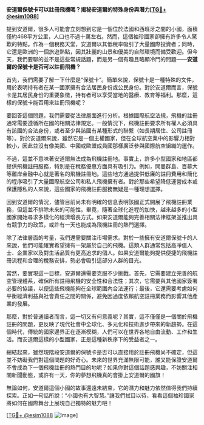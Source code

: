 **安道爾保號卡可以註冊飛機嗎？揭秘安道爾的特殊身份與潛力[[TG💪+ @esim1088](https://t.me/s/esim1088)]**

提到安道爾，很多人可能會立刻想到它是一個位於法國和西班牙之間的小國，面積僅約468平方公里，人口也不過十萬左右。然而，這個袖珍國家卻擁有許多令人驚歎的特點。作為一個稅務天堂，安道爾以其低稅率吸引了大量國際投資者；同時，它還是歐洲的一個旅遊熱點，因其壯麗的山景和優美的自然環境而備受歡迎。但今天，我們要聊的並不是這些常規話題，而是另一個有趣且略顯冷門的問題——**安道爾的保號卡是否可以註冊飛機？**

首先，我們需要了解一下什麼是“保號卡”。簡單來說，保號卡是一種特殊的文件，用於表明持有者在某一國家擁有合法居民身份或公民身份。對於安道爾而言，保號卡是其居民身份的重要象徵，持有者可以享受當地的醫療、教育等福利。那麼，這樣的保號卡能否用來註冊飛機呢？

要回答這個問題，我們需要從法律層面進行分析。根據國際航空法規，飛機的註冊通常需要遵循所在國的相關法律規定。一般情況下，飛機註冊要求所有權人必須具有該國的合法身份，或者至少與該國有某種形式的聯繫（如長期居住、公司註冊等）。對於安道爾來說，雖然它是一個主權國家，但在全球航空業中的影響力相對較小，因此並沒有像美國、中國或歐盟成員國那樣廣泛參與國際航空組織的運作。

不過，這並不意味著安道爾無法成為飛機註冊地。事實上，許多小型國家和地區都提供飛機註冊服務，特別是在稅務優惠方面具有吸引力。例如，開曼群島、百慕大等離岸金融中心就是著名的飛機註冊地。這些地方通過提供低廉的註冊費用和簡化的程序吸引了大量國際航空公司和私人飛機擁有者。對於那些希望降低運營成本或保護隱私的人來說，這些國家的飛機註冊服務無疑是一種理想選擇。

回到安道爾的情況，儘管目前尚未有明確的信息表明該國正式開展了飛機註冊業務，但這並不排除未來的可能性。畢竟，隨著全球化進程的加快，越來越多的小型國家開始尋求多樣化的經濟增長方式。如果安道爾能夠完善相關法律框架並推出具有競爭力的政策，或許有一天也能成為飛機註冊的熱門選擇。

除了法律層面的考量，我們還需要關注市場需求。對於一些擁有安道爾保號卡的人來說，他們可能確實希望擁有一架屬於自己的飛機。這類人群通常包括高凈值人士、企業家以及對生活品質有更高追求的個人。如果安道爾能夠提供便捷的飛機註冊流程和合理的稅務安排，勢必會吸引這部分人群的目光。

當然，要實現這一目標，安道爾還需要克服不少挑戰。首先，它需要建立完善的航空管理體系，確保所有註冊飛機的安全性和合法性；其次，它需要與其他國家簽署必要的協議，以便這些飛機能夠在全球範圍內合法運行；最後，它還需要考慮如何平衡經濟利益與社會責任之間的關係，避免因過度依賴航空註冊業務而影響其他產業的發展。

那麼，對於普通讀者而言，這一切又有何意義呢？其實，這不僅僅是一個關於飛機註冊的問題，更反映了現代社會中全球化、多元化和技術進步帶來的新趨勢。在這個時代，傳統的國家邊界正在逐漸模糊，人們可以在世界各地自由流動、工作和生活。而安道爾這樣的小型國家，正是這種新秩序下的受益者之一。

總結起來，雖然現階段安道爾的保號卡是否可以直接用於註冊飛機尚不確定，但這並不妨礙我們對這個問題的好奇心。未來的世界充滿無限可能，誰又能保證安道爾不會成為下一個飛機註冊的熱門目的地呢？如果你對這個話題感興趣，不妨關注相關新聞動態，或許有一天，你的夢想飛機真的會掛上安道爾的國旗！

無論如何，安道爾這個小國的故事還遠未結束，它的潛力和魅力依然值得我們持續探索。正如一句話所說：“小國也有大智慧。”讓我們拭目以待，看看這個袖珍國家將如何在國際舞台上展現自己獨特的魅力吧！

[[TG💪+ @esim1088](https://t.me/s/esim1088) ![Image](https://i.postimg.cc/4NQfJmqS/Snipaste-2025-05-13-00-14-12.png)]